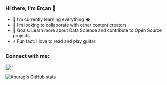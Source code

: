 ### Hi there, I'm Ercan 👋



- 🌱 I’m currently learning everything �
- 👯 I’m looking to collaborate with other content creators
- 🥅 Goals: Learn more about Data Science and contribute to Open Source projects
- ⚡ Fun fact: I love to read and play guitar 

### Connect with me:


[<img align="left" alt="ercantuncay | LinkedIn" width="22px" src="https://cdn.jsdelivr.net/npm/simple-icons@v3/icons/linkedin.svg" />][linkedin]


<br />

[![Anurag's GitHub stats](https://github-readme-stats.vercel.app/api?username=ercantncy)](https://github.com/anuraghazra/github-readme-stats)


[linkedin]: https://linkedin.com/in/ercantuncay
